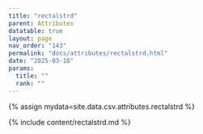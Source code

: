 ```yaml
---
title: "rectalstrd"
parent: Attributes
datatable: true
layout: page
nav_order: "143"
permalink: "docs/attributes/rectalstrd.html"
date: "2025-03-18"
params:
  title: ""
  rank: ""
---
```

{% assign mydata=site.data.csv.attributes.rectalstrd %} 

{% include content/rectalstrd.md %}
